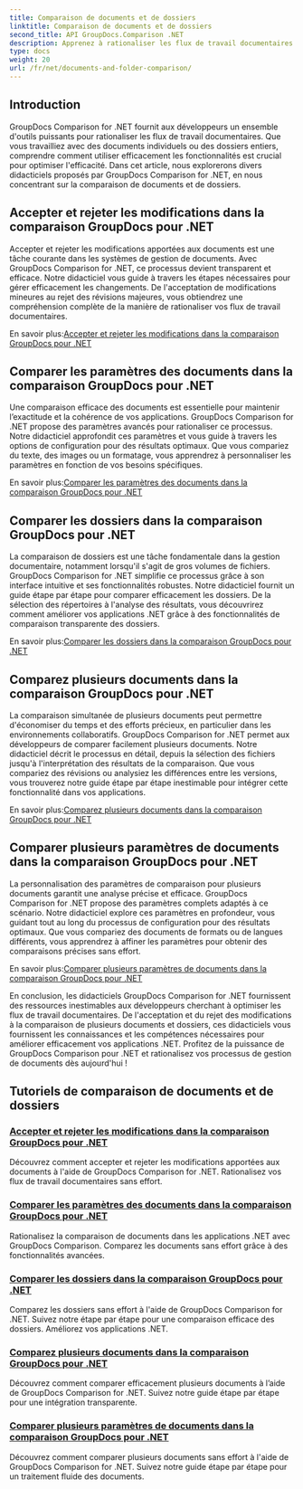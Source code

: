 ```yaml
---
title: Comparaison de documents et de dossiers
linktitle: Comparaison de documents et de dossiers
second_title: API GroupDocs.Comparison .NET
description: Apprenez à rationaliser les flux de travail documentaires avec les didacticiels GroupDocs Comparison for .NET. Acceptez, rejetez les modifications et comparez les documents et les dossiers sans effort.
type: docs
weight: 20
url: /fr/net/documents-and-folder-comparison/
---
```

## Introduction

GroupDocs Comparison for .NET fournit aux développeurs un ensemble d'outils puissants pour rationaliser les flux de travail documentaires. Que vous travailliez avec des documents individuels ou des dossiers entiers, comprendre comment utiliser efficacement les fonctionnalités est crucial pour optimiser l'efficacité. Dans cet article, nous explorerons divers didacticiels proposés par GroupDocs Comparison for .NET, en nous concentrant sur la comparaison de documents et de dossiers.

## Accepter et rejeter les modifications dans la comparaison GroupDocs pour .NET

Accepter et rejeter les modifications apportées aux documents est une tâche courante dans les systèmes de gestion de documents. Avec GroupDocs Comparison for .NET, ce processus devient transparent et efficace. Notre didacticiel vous guide à travers les étapes nécessaires pour gérer efficacement les changements. De l'acceptation de modifications mineures au rejet des révisions majeures, vous obtiendrez une compréhension complète de la manière de rationaliser vos flux de travail documentaires.

 En savoir plus:[Accepter et rejeter les modifications dans la comparaison GroupDocs pour .NET](./accept-reject-changes-dotnet/)

## Comparer les paramètres des documents dans la comparaison GroupDocs pour .NET

Une comparaison efficace des documents est essentielle pour maintenir l’exactitude et la cohérence de vos applications. GroupDocs Comparison for .NET propose des paramètres avancés pour rationaliser ce processus. Notre didacticiel approfondit ces paramètres et vous guide à travers les options de configuration pour des résultats optimaux. Que vous compariez du texte, des images ou un formatage, vous apprendrez à personnaliser les paramètres en fonction de vos besoins spécifiques.

 En savoir plus:[Comparer les paramètres des documents dans la comparaison GroupDocs pour .NET](./compare-documents-settings-dotnet/)

## Comparer les dossiers dans la comparaison GroupDocs pour .NET

La comparaison de dossiers est une tâche fondamentale dans la gestion documentaire, notamment lorsqu'il s'agit de gros volumes de fichiers. GroupDocs Comparison for .NET simplifie ce processus grâce à son interface intuitive et ses fonctionnalités robustes. Notre didacticiel fournit un guide étape par étape pour comparer efficacement les dossiers. De la sélection des répertoires à l'analyse des résultats, vous découvrirez comment améliorer vos applications .NET grâce à des fonctionnalités de comparaison transparente des dossiers.

 En savoir plus:[Comparer les dossiers dans la comparaison GroupDocs pour .NET](./compare-folders-dotnet/)

## Comparez plusieurs documents dans la comparaison GroupDocs pour .NET

La comparaison simultanée de plusieurs documents peut permettre d'économiser du temps et des efforts précieux, en particulier dans les environnements collaboratifs. GroupDocs Comparison for .NET permet aux développeurs de comparer facilement plusieurs documents. Notre didacticiel décrit le processus en détail, depuis la sélection des fichiers jusqu'à l'interprétation des résultats de la comparaison. Que vous compariez des révisions ou analysiez les différences entre les versions, vous trouverez notre guide étape par étape inestimable pour intégrer cette fonctionnalité dans vos applications.

 En savoir plus:[Comparez plusieurs documents dans la comparaison GroupDocs pour .NET](./compare-multiple-documents-dotnet/)

## Comparer plusieurs paramètres de documents dans la comparaison GroupDocs pour .NET

La personnalisation des paramètres de comparaison pour plusieurs documents garantit une analyse précise et efficace. GroupDocs Comparison for .NET propose des paramètres complets adaptés à ce scénario. Notre didacticiel explore ces paramètres en profondeur, vous guidant tout au long du processus de configuration pour des résultats optimaux. Que vous compariez des documents de formats ou de langues différents, vous apprendrez à affiner les paramètres pour obtenir des comparaisons précises sans effort.

 En savoir plus:[Comparer plusieurs paramètres de documents dans la comparaison GroupDocs pour .NET](./compare-multiple-documents-settings-dotnet/)

En conclusion, les didacticiels GroupDocs Comparison for .NET fournissent des ressources inestimables aux développeurs cherchant à optimiser les flux de travail documentaires. De l'acceptation et du rejet des modifications à la comparaison de plusieurs documents et dossiers, ces didacticiels vous fournissent les connaissances et les compétences nécessaires pour améliorer efficacement vos applications .NET. Profitez de la puissance de GroupDocs Comparison pour .NET et rationalisez vos processus de gestion de documents dès aujourd'hui !
## Tutoriels de comparaison de documents et de dossiers
### [Accepter et rejeter les modifications dans la comparaison GroupDocs pour .NET](./accept-reject-changes-dotnet/)
Découvrez comment accepter et rejeter les modifications apportées aux documents à l'aide de GroupDocs Comparison for .NET. Rationalisez vos flux de travail documentaires sans effort.
### [Comparer les paramètres des documents dans la comparaison GroupDocs pour .NET](./compare-documents-settings-dotnet/)
Rationalisez la comparaison de documents dans les applications .NET avec GroupDocs Comparison. Comparez les documents sans effort grâce à des fonctionnalités avancées.
### [Comparer les dossiers dans la comparaison GroupDocs pour .NET](./compare-folders-dotnet/)
Comparez les dossiers sans effort à l'aide de GroupDocs Comparison for .NET. Suivez notre étape par étape pour une comparaison efficace des dossiers. Améliorez vos applications .NET.
### [Comparez plusieurs documents dans la comparaison GroupDocs pour .NET](./compare-multiple-documents-dotnet/)
Découvrez comment comparer efficacement plusieurs documents à l’aide de GroupDocs Comparison for .NET. Suivez notre guide étape par étape pour une intégration transparente.
### [Comparer plusieurs paramètres de documents dans la comparaison GroupDocs pour .NET](./compare-multiple-documents-settings-dotnet/)
Découvrez comment comparer plusieurs documents sans effort à l'aide de GroupDocs Comparison for .NET. Suivez notre guide étape par étape pour un traitement fluide des documents.